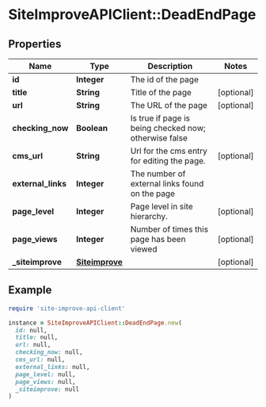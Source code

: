 # SiteImproveAPIClient::DeadEndPage

## Properties

| Name | Type | Description | Notes |
| ---- | ---- | ----------- | ----- |
| **id** | **Integer** | The id of the page |  |
| **title** | **String** | Title of the page | [optional] |
| **url** | **String** | The URL of the page | [optional] |
| **checking_now** | **Boolean** | Is true if page is being checked now; otherwise false |  |
| **cms_url** | **String** | Url for the cms entry for editing the page. | [optional] |
| **external_links** | **Integer** | The number of external links found on the page |  |
| **page_level** | **Integer** | Page level in site hierarchy. | [optional] |
| **page_views** | **Integer** | Number of times this page has been viewed | [optional] |
| **_siteimprove** | [**Siteimprove**](Siteimprove.md) |  | [optional] |

## Example

```ruby
require 'site-improve-api-client'

instance = SiteImproveAPIClient::DeadEndPage.new(
  id: null,
  title: null,
  url: null,
  checking_now: null,
  cms_url: null,
  external_links: null,
  page_level: null,
  page_views: null,
  _siteimprove: null
)
```

